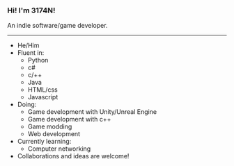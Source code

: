 ### Hi! I'm 3174N!

An indie software/game developer.

---

- He/Him
- Fluent in:
  - Python
  - c#
  - c/++
  - Java
  - HTML/css
  - Javascript
- Doing:
  - Game development with Unity/Unreal Engine
  - Game development with c++
  - Game modding
  - Web development
- Currently learning:
  - Computer networking
- Collaborations and ideas are welcome!
